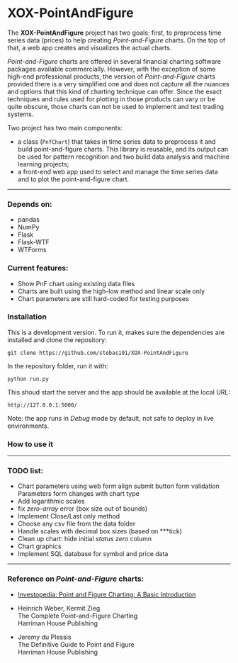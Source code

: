 XOX-PointAndFigure
==================

The **XOX-PointAndFigure** project has two goals: first, to preprocess time series data (prices) to help creating *Point-and-Figure* charts. On the top of that, a web app creates and visualizes the actual charts.

*Point-and-Figure* charts are offered in several financial charting software packages available commercially. However, with the exception of some high-end professional products, the version of 
*Point-and-Figure* charts provided there is a very simplified one and does not capture all the nuances and options
that this kind of charting technique can offer. Since the exact techniques and rules used for plotting in
those products can vary or be quite obscure, those charts can not be used to implement and test trading systems.

Two project has two main components:
- a class (`PnfChart`) that takes in time series data to preprocess it and
build point-and-figure charts. This library is reusable, and its output can be used for pattern recognition and
two build data analysis and machine learning projects;
- a front-end web app used to select and manage the time series data and to plot the
point-and-figure chart.

---

### Depends on:
- pandas
- NumPy
- Flask
- Flask-WTF
- WTForms

### Current features:
- Show PnF chart using existing data files
- Charts are built using the high-low method and linear scale only
- Chart parameters are still hard-coded for testing purposes

### Installation

This is a development version. To run it, makes sure the dependencies are installed and clone the repository:
```
git clone https://github.com/stebas101/XOX-PointAndFigure
```
In the repository folder, run it with:
```
python run.py
```
This shoud start the server and the app should be available at the local URL:
```
http://127.0.0.1:5000/
```
Note: the app runs in *Debug* mode by default, not safe to deploy in live environments.

### How to use it

---

### TODO list:
- Chart parameters using web form
    align submit button
    form validation
    Parameters form changes with chart type
- Add logarithmic scales
- fix *zero-array* error (box size out of bounds)
- Implement Close/Last only method
- Choose any csv file from the data folder
- Handle scales with decimal box sizes (based on ***tick)
- Clean up chart: hide initial *status zero* column
- Chart graphics
- Implement SQL database for symbol and price data

---

### Reference on *Point-and-Figure* charts:

- [Investopedia: Point and Figure Charting: A Basic Introduction](https://www.investopedia.com/articles/technical/03/081303.asp)

- Heinrich Weber, Kermit Zieg  
The Complete Point-and-Figure Charting  
Harriman House Publishing

- Jeremy du Plessis  
The Definitive Guide to Point and Figure  
Harriman House Publishing  
